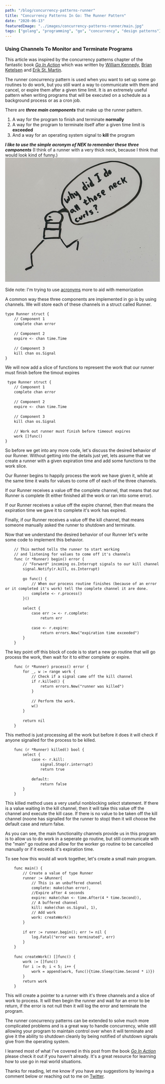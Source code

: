 ```yaml
---
path: "/blog/concurrency-patterns-runner"
title: "Concurrency Patterns In Go: The Runner Pattern"
date: "2020-06-13"
featuredImage: "../images/concurrency-patterns-runner/main.jpg"
tags: ["golang", "programming", "go", "concurrency", "design patterns"]
---
```


### Using Channels To Monitor and Terminate Programs

This article was inspired by the concurrency patterns chapter of the fantastic book <a class="text-blue-500 no-underline- hover:underline" href="https://www.amazon.com/Go-Action-William-Kennedy/dp/1617291781">_Go In Action_</a> which was written by <a class="text-blue-500 no-underline- hover:underline" href="https://twitter.com/goinggodotnet">William Kennedy</a>, <a class="text-blue-500 no-underline- hover:underline" href="https://twitter.com/bketelsen">Brian Ketelsen</a> and <a class="text-blue-500 no-underline- hover:underline" href="https://twitter.com/erikstmartin">Erik St. Martin</a>.

The runner concurrency pattern is used when you want to set up some go routines to do work, but you still want a way to communicate with them and cancel, or expire them after a given time limit. It is an extremely useful pattern when writing programs that will be executed on a schedule as a background process or as a cron job.

There are **_three main components_** that make up the runner pattern.

<ol class="special-list pl-10 mb-5 mt-5 list-decimal">
    <li class="mb-2 text-lg">A way for the program to finish and terminate <b>normally</b></li>
    <li class="mb-2 text-lg">A way for the program to terminate itself after a given time limit is <b>exceeded</b></li>
    <li class="mb-2 text-lg">And a way for an operating system signal to <b>kill</b> the program</li>
</ol>

**_I like to use the simple acronym of NEK to remember these three components_** (I think of a runner with a very thick neck, because I think that would look kind of funny.)
![Runner](../images/concurrency-patterns-runner/runner.jpg)

Side note: I'm trying to use <a class="text-blue-500 no-underline- hover:underline" href="https://thepeakperformancecenter.com/educational-learning/learning/memory/memory-techniques/">acronyms</a> more to aid with memorization

A common way these three components are implemented in go is by using channels. We will store each of these channels in a struct called Runner.

    type Runner struct {
        // Component 1
        complete chan error

        // Component 2
        expire <- chan time.Time

        // Component 3
        kill chan os.Signal
    }

We will now add a slice of functions to represent the work that our runner must finish before the timout expires

     type Runner struct {
        // Component 1
        complete chan error

        // Component 2
        expire <- chan time.Time

        // Component 3
        kill chan os.Signal

        // Work out runner must finish before timeout expires
        work []func()
    }

So before we get into any more code, let's discuss the desired behavior of our Runner. Without getting into the details just yet, lets assume that we create a runner with a given expiration time and add some functions to the work slice.

Our Runner begins to happily process the work we have given it, while at the same time it waits for values to come off of each of the three channels.

If our Runner receives a value off the complete channel, that means that our Runner is complete (It either finished all the work or ran into some error).

If our Runner receives a value off the expire channel, then that means the expiration time we gave it to complete it's work has expired.

Finally, if our Runner receives a value off the kill channel, that means someone manually asked the runner to shutdown and terminate.

Now that we understand the desired behavior of our Runner let's write some code to implement this behavior.

        // This method tells the runner to start working
        // and listening for values to come off it's channels
        func (r *Runner) begin() error {
            // "Forward" incoming os.Interrupt signals to our kill channel
            signal.Notify(r.kill, os.Interrupt)

            go func() {
                // When our process routine finishes (because of an error or it completed it's work) tell the complete channel it are done.
                complete <- r.process()
            }()

            select {
                case err := <- r.complete:
                    return err

                case <- r.expire:
                    return errors.New("expiration time exceeded")
            }
        }

The key point off this block of code is to start a new go routine that will go process the work, then wait for it to either complete or expire.

        func (r *Runner) process() error {
            for _, w := range work {
                // Check if a signal came off the kill channel
                if r.killed() {
                    return errors.New("runner was killed")
                }

                // Perform the work.
                w()
            }

            return nil
        }

This method is just processing all the work but before it does it will check if anyone signalled for the process to be killed.

        func (r *Runner) killed() bool {
            select {
                case <- r.kill:
                    signal.Stop(r.interrupt)
                    return true

                default:
                    return false
            }
        }

This killed method uses a very useful nonblocking select statement. If there is a value waiting in the kill channel, then it will take this value off the channel and execute the kill case. If there is no value to be taken off the kill channel (noone has signalled for the runner to stop) then it will choose the default case and return false.

As you can see, the main functionality channels provide us in this program is to allow us to do work in a seperate go routine, but still communicate with the "main" go routine and allow for the worker go routine to be cancelled manually or if it exceeds it's expiration time.

To see how this would all work together, let's create a small main program.

        func main() {
            // Create a value of type Runner
            runner := &Runner{
                // This is an unbuffered channel
                complete: make(chan error),
                //Expire after 4 seconds
                expire: make(chan <- time.After(4 * time.Second)),
                // A buffered channel
                kill: make(chan os.Signal, 1),
                // Add work
                work: createWork()
            }

            if err := runner.begin(); err != nil {
                log.Fatal("error was terminated", err)
            }
        }

        func createWork() []func() {
            work := []func()
            for i := 0; i < 5; i++ {
                work = append(work, func(){time.Sleep(time.Second * i)})
            }
            return work
        }

This will create a pointer to a runner with it's three channels and a slice of work to process. It will then begin the runner and wait for an error to be return, if the error is not null then it will log the error and terminate the program.

The runner concurrency patterns can be extended to solve much more complicated problems and is a great way to handle concurrency, while still allowing your program to maintain control over when it will terminate and give it the ability to shutdown cleanly by being notified of shutdown signals give from the operating system.

I learned most of what I've covered in this post from the book <a class="text-blue-500 no-underline- hover:underline" href="https://www.amazon.com/Go-Action-William-Kennedy/dp/1617291781">_Go In Action_</a> please check it out if you haven't already. It's a great resource for learning how to use go in real world situations.

Thanks for reading, let me know if you have any suggestions by leaving a comment below or reaching out to me on <a class="text-blue-500 no-underline- hover:underline" href="https://twitter.com/connerjensen780">Twitter</a>.
